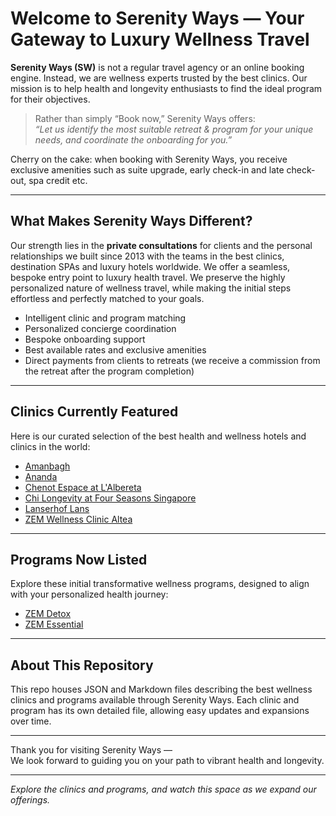 # Welcome to Serenity Ways — Your Gateway to Luxury Wellness Travel

**Serenity Ways (SW)** is not a regular travel agency or an online booking engine. Instead, we are wellness experts trusted by the best clinics. Our mission is to help health and longevity enthusiasts to find the ideal program for their objectives.

> Rather than simply “Book now,” Serenity Ways offers:  
> *“Let us identify the most suitable retreat & program for your unique needs, and coordinate the onboarding for you.”*

Cherry on the cake: when booking with Serenity Ways, you receive exclusive amenities such as suite upgrade, early check-in and late check-out, spa credit etc.

---

## What Makes Serenity Ways Different?

Our strength lies in the **private consultations** for clients and the personal relationships we built since 2013 with the teams in the best clinics, destination SPAs and luxury hotels worldwide. We offer a seamless, bespoke entry point to luxury health travel. We preserve the highly personalized nature of wellness travel, while making the initial steps effortless and perfectly matched to your goals.

- Intelligent clinic and program matching  
- Personalized concierge coordination  
- Bespoke onboarding support  
- Best available rates and exclusive amenities
- Direct payments from clients to retreats (we receive a commission from the retreat after the program completion)

---

## Clinics Currently Featured

Here is our curated selection of the best health and wellness hotels and clinics in the world:

- [Amanbagh](./clinics/amanbagh.md)  
- [Ananda](./clinics/ananda-spa.md)  
- [Chenot Espace at L'Albereta](./clinics/chenot-espace-l-albereta.md)  
- [Chi Longevity at Four Seasons Singapore](./clinics/chi-longevity-four-seasons-singapore.md)  
- [Lanserhof Lans](./clinics/lanserhof-lans.md)  
- [ZEM Wellness Clinic Altea](./clinics/zem-wellness-clinic-altea.md)  

---

## Programs Now Listed

Explore these initial transformative wellness programs, designed to align with your personalized health journey:

- [ZEM Detox](./programs/zem-detox.md)  
- [ZEM Essential](./programs/zem-essential.md)  

---

## About This Repository

This repo houses JSON and Markdown files describing the best wellness clinics and programs available through Serenity Ways. Each clinic and program has its own detailed file, allowing easy updates and expansions over time.

---

Thank you for visiting Serenity Ways —  
We look forward to guiding you on your path to vibrant health and longevity.

---

*Explore the clinics and programs, and watch this space as we expand our offerings.*


